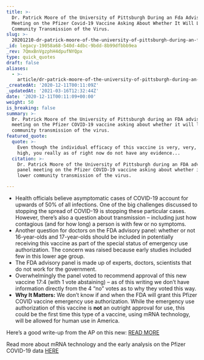 ```yaml
---
title: >-
  Dr. Patrick Moore of the University of Pittsburgh During an Fda Advisory Panel
  Meeting on the Pfizer Covid-19 Vaccine Asking About Whether It Will Lower
  Community Transmission of the Virus.
slug: >-
  20201210-dr-patrick-moore-of-the-university-of-pittsburgh-during-an-fda-advisory-panel-meeting-on-the-pfizer-covid-19-vaccine-asking-about-whether-it-will-lower-community-transmission-of-the-virus
_id: legacy-19058a68-540d-4dbc-9bdd-8b99dfbbb9ea
_rev: 7QmxBnVgzphH4dpufNYQpx
type: quick_quotes
draft: false
aliases:
  - >-
    article/dr-patrick-moore-of-the-university-of-pittsburgh-during-an-fda-advisory-panel-meeting-on-the-pfizer-covid-19-vaccine-asking-about-whether-it-will-lower-community-transmission-of-the-virus/
_createdAt: '2020-12-11T00:11:09Z'
_updatedAt: '2021-03-16T12:32:44Z'
date: '2020-12-11T00:11:09+00:00'
weight: 50
is_breaking: false
summary: >-
  Dr. Patrick Moore of the University of Pittsburgh during an FDA advisory panel
  meeting on the Pfizer COVID-19 vaccine asking about whether it will lower
  community transmission of the virus.
featured_quote:
  quote: >-
    Even though the individual efficacy of this vaccine is very, very, very
    high, you really as of right now do not have any evidence...
  citation: >-
    Dr. Patrick Moore of the University of Pittsburgh during an FDA advisory
    panel meeting on the Pfizer COVID-19 vaccine asking about whether it will
    lower community transmission of the virus.

---
```

* Health officials believe asymptomatic cases of COVID-19 account for upwards of 50% of all infections. One of the big challenges discussed to stopping the spread of COVID-19 is stopping these particular cases. However, there’s also a question about transmission – including just how contagious (and for how long) a person is with few or no symptoms.
* Another question for doctors on the FDA advisory panel: whether or not 16-year-olds and 17-year-olds should be included in potentially receiving this vaccine as part of the special status of emergency use authorization. The concern was raised because early studies included few in this lower age group.
* The FDA advisory panel is made up of experts, doctors, scientists that do not work for the government.
* Overwhelmingly the panel voted to recommend approval of this new vaccine 17:4 (with 1 vote abstaining) – as of this writing we don’t have information directly from the 4 “no” votes as to why they voted this way.
* **Why It Matters:** We don’t know if and when the FDA will grant this Pfizer COVID vaccine emergency use authorization. While the emergency use authorization of this vaccine is **not** an outright approval for use, this could be the first time this type of a vaccine, using mRNA technology, will be allowed for human use in America.

Here’s a good write-up from the AP on this new: [READ MORE](https://apnews.com/article/us-experts-convene-pfizer-vaccine-virus-4a798b8073c845e60305479e4d94b786)

Read more about mRNA technology and the early analysis on the Pfizer COVID-19 data [HERE](https://www.smarthernews.com/pfizer-vaccine-data-before-fda-panel/)